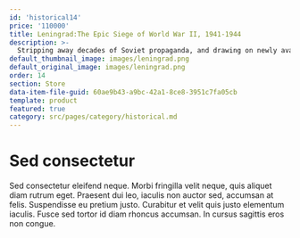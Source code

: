 ```yaml
---
id: 'historical14'
price: '110000'
title: Leningrad:The Epic Siege of World War II, 1941-1944
description: >-
  Stripping away decades of Soviet propaganda, and drawing on newly available diaries and government records, Anna Reid chronicles the Nazis' deliberate decision to starve Leningrad into surrender, the incompetence and cruelty of the Soviet war leadership, the horrors experienced by soldiers on the front lines.
default_thumbnail_image: images/leningrad.png
default_original_image: images/leningrad.png
order: 14
section: Store
data-item-file-guid: 60ae9b43-a9bc-42a1-8ce8-3951c7fa05cb
template: product
featured: true
category: src/pages/category/historical.md
---
```


# Sed consectetur

Sed consectetur eleifend neque. Morbi fringilla velit neque, quis aliquet diam rutrum eget. Praesent dui leo, iaculis non auctor sed, accumsan at felis. Suspendisse eu pretium justo. Curabitur et velit quis justo elementum iaculis. Fusce sed tortor id diam rhoncus accumsan. In cursus sagittis eros non congue.